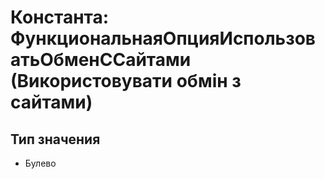 ﻿# Константа: ФункциональнаяОпцияИспользоватьОбменССайтами (Використовувати обмін з сайтами)

## Тип значения

- Булево

